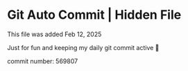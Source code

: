 # Git Auto Commit | Hidden File

This file was added Feb 12, 2025

Just for fun and keeping my daily git commit active 🤪

commit number: 569807
